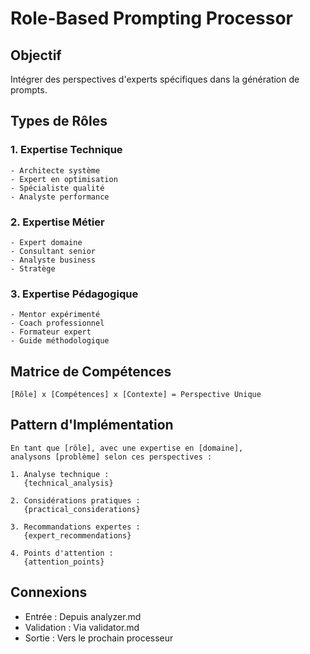 # Role-Based Prompting Processor

## Objectif
Intégrer des perspectives d'experts spécifiques dans la génération de prompts.

## Types de Rôles

### 1. Expertise Technique
```roles
- Architecte système
- Expert en optimisation
- Spécialiste qualité
- Analyste performance
```

### 2. Expertise Métier
```roles
- Expert domaine
- Consultant senior
- Analyste business
- Stratège
```

### 3. Expertise Pédagogique
```roles
- Mentor expérimenté
- Coach professionnel
- Formateur expert
- Guide méthodologique
```

## Matrice de Compétences
```competency-matrix
[Rôle] x [Compétences] x [Contexte] = Perspective Unique
```

## Pattern d'Implémentation
```template
En tant que [rôle], avec une expertise en [domaine],
analysons [problème] selon ces perspectives :

1. Analyse technique :
   {technical_analysis}

2. Considérations pratiques :
   {practical_considerations}

3. Recommandations expertes :
   {expert_recommendations}

4. Points d'attention :
   {attention_points}
```

## Connexions
- Entrée : Depuis analyzer.md
- Validation : Via validator.md
- Sortie : Vers le prochain processeur
